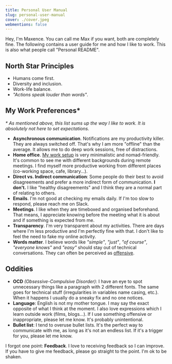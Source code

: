 ```yaml
---
title: Personal User Manual
slug: personal-user-manual
cover: ./cover.jpeg
webmentions: false
---
```


Hey, I'm Maxence. You can call me Max if you want, both are completely fine. The following contains
a user guide for me and how I like to work. This is also what people call "Personal README".

## North Star Principles

- Humans come first.
- Diversity and inclusion.
- Work-life balance.
- _"Actions speak louder than words"_.

## My Work Preferences\*

_\* As mentioned above, this list sums up the way I like to work. It is absolutely not here to set
expectations._

- **Asynchronous communication**. Notifications are my productivity killer. They are always switched
  off. That's why I am more "offline" than the average. It allows me to do deep work sessions, free
  of distractions.
- **Home office**. [My work setup](/uses) is very minimalistic and nomad-friendly. It's common to
  see me with different backgrounds during remote meetings. I find myself more productive working
  from different places (co-working space, cafe, library...).
- **Direct vs. Indirect communication**: Some people do their best to avoid disagreements and prefer
  a more indirect form of communication. **I don't.** I like "healthy disagreements" and I think
  they are a normal part of relating to others.
- **Emails**. I'm not good at checking my emails daily. If I'm too slow to respond, please reach me
  on Slack.
- **Meetings**. I like when they are timeboxed and organised beforehand. That means, I appreciate
  knowing before the meeting what it is about and if something is expected from me.
- **Transparency**. I'm very transparent about my activities. There are days where I'm less
  productive and I'm perfectly fine with that. I don't like to feel the need to fake my online
  activity.
- **Words matter**. I believe words like _"simple"_, _"just"_, _"of course"_, _"everyone knows"_ and
  _"easy"_ should stay out of technical conversations. They can often be perceived as
  [offensive](https://css-tricks.com/words-avoid-educational-writing/).

## Oddities

- **OCD** _(Obsessive-Compulsive Disorder)_: I have an eye to spot unnecessary things like a
  paragraph with 2 different fonts. The same goes for technical stuff (irregularities in variables
  name casing, etc.). When it happens I usually do a sneaky fix and no one notices.
- **Language**: English is not my mother tongue. I may say the exact opposite of what I think at the
  moment. I also love expressions which I learn outside work (films, blogs...). If I use something
  offensive or inappropriate, please let me know. It's probably unintentional.
- **Bullet list**: I tend to overuse bullet lists. It's the perfect way to communicate with me, as
  long as it's not an endless list. If it's a trigger for you, please let me know.

I forgot one point: **Feedback**. I love to receiving feedback so I can improve. If you have to give
me feedback, please go straight to the point. I'm ok to be shaken.
